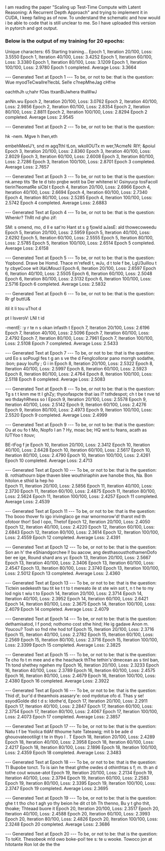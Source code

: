 I am reading the paper "Scaling up Test-Time Compute with Latent Reasoning: A Recurrent Depth Approach" and trying to implement it in CUDA, I keep failing as of now. 
To understand the schematic and how would i be able to code that is still unclear to me. So I have uploaded this version in pytorch and got output. 

### Below is the output of my training for 20 epochs:

Unique characters: 65
Starting training...
Epoch 1, Iteration 20/100, Loss: 3.5550
Epoch 1, Iteration 40/100, Loss: 3.4252
Epoch 1, Iteration 60/100, Loss: 3.3380
Epoch 1, Iteration 80/100, Loss: 3.1209
Epoch 1, Iteration 100/100, Loss: 2.9780
Epoch 1 completed. Average Loss: 3.3664

--- Generated Text at Epoch 1 ---
To be, or not to be: that is the question:
Wue myodTeCwaIlre?lecbL SeI!e  c?nepMheJag cHfne

oachthJh u;hahr fOas ttxanBiJwhera thaWwJ

anNn.wu
Epoch 2, Iteration 20/100, Loss: 3.0762
Epoch 2, Iteration 40/100, Loss: 2.9856
Epoch 2, Iteration 60/100, Loss: 2.8354
Epoch 2, Iteration 80/100, Loss: 2.8811
Epoch 2, Iteration 100/100, Loss: 2.8294
Epoch 2 completed. Average Loss: 2.9545

--- Generated Text at Epoch 2 ---
To be, or not to be: that is the question:

hk 
-nem.
Mgve h Ihen,eth

embehMeelJ't, snd m  agqTthl tLon,  wkollOUTx m  wer,?AcmeN:
RIY; &poiul
Epoch 3, Iteration 20/100, Loss: 2.8360
Epoch 3, Iteration 40/100, Loss: 2.8029
Epoch 3, Iteration 60/100, Loss: 2.6008
Epoch 3, Iteration 80/100, Loss: 2.7286
Epoch 3, Iteration 100/100, Loss: 2.8701
Epoch 3 completed. Average Loss: 2.7657

--- Generated Text at Epoch 3 ---
To be, or not to be: that is the question:
nk.amep tits 'Be te d tsto prqbe wotit ba
Der whitenei
k!
Gsinyucp tosFacolI tierin?leomatRe siCbl t
Epoch 4, Iteration 20/100, Loss: 2.6966
Epoch 4, Iteration 40/100, Loss: 2.6694
Epoch 4, Iteration 60/100, Loss: 2.7340
Epoch 4, Iteration 80/100, Loss: 2.5285
Epoch 4, Iteration 100/100, Loss: 2.5742
Epoch 4 completed. Average Loss: 2.6883

--- Generated Text at Epoch 4 ---
To be, or not to be: that is the question:
Whenkr?
ThRt nd gho
zif:

SM: s omend, mo, d  Il e sat'ro
Hant st s g fjowld aJasE:
ald thowecoweedu
Epoch 5, Iteration 20/100, Loss: 2.5959
Epoch 5, Iteration 40/100, Loss: 2.6292
Epoch 5, Iteration 60/100, Loss: 2.5555
Epoch 5, Iteration 80/100, Loss: 2.5785
Epoch 5, Iteration 100/100, Loss: 2.6514
Epoch 5 completed. Average Loss: 2.6158

--- Generated Text at Epoch 5 ---
To be, or not to be: that is the question:
Yopbond.
Drave be Homd.
Thace m'refedl t, wJu, d t tole f be,
LgU3uillou t ty cbyeCooe wit iXaUMoucl
Epoch 6, Iteration 20/100, Loss: 2.6597
Epoch 6, Iteration 40/100, Loss: 2.5505
Epoch 6, Iteration 60/100, Loss: 2.5048
Epoch 6, Iteration 80/100, Loss: 2.5132
Epoch 6, Iteration 100/100, Loss: 2.5716
Epoch 6 completed. Average Loss: 2.5832

--- Generated Text at Epoch 6 ---
To be, or not to be: that is the question:
Rr gf buttU&

itil it li tou uThot d 


pt l IsveroV:
LNI t id 


-mentE:
:y r te n s okan infasth t
Epoch 7, Iteration 20/100, Loss: 2.6196
Epoch 7, Iteration 40/100, Loss: 2.5096
Epoch 7, Iteration 60/100, Loss: 2.4792
Epoch 7, Iteration 80/100, Loss: 2.7961
Epoch 7, Iteration 100/100, Loss: 2.5108
Epoch 7 completed. Average Loss: 2.5433

--- Generated Text at Epoch 7 ---
To be, or not to be: that is the question:
urd Eo s soPougl fes t g an s ve the d
Fenglcollorar pano morrgh sodathe, :bon; pauy Ioufly ; G i in
Epoch 8, Iteration 20/100, Loss: 2.5322
Epoch 8, Iteration 40/100, Loss: 2.5997
Epoch 8, Iteration 60/100, Loss: 2.5923
Epoch 8, Iteration 80/100, Loss: 2.4764
Epoch 8, Iteration 100/100, Loss: 2.5118
Epoch 8 completed. Average Loss: 2.5083

--- Generated Text at Epoch 8 ---
To be, or not to be: that is the question:
Tg s t t knm me tt I ghZy; thyoofaspcte that ias l? tsthdespot;
ch t be t nve td wo thdayhRhess so l
Epoch 9, Iteration 20/100, Loss: 2.5578
Epoch 9, Iteration 40/100, Loss: 2.5142
Epoch 9, Iteration 60/100, Loss: 2.4276
Epoch 9, Iteration 80/100, Loss: 2.4973
Epoch 9, Iteration 100/100, Loss: 2.5520
Epoch 9 completed. Average Loss: 2.4999

--- Generated Text at Epoch 9 ---
To be, or not to be: that is the question:
Ou at ou fo t
Mo,
Nopfo I
an ?
Hy, moac be;
HQ wnt tu feans, acath as IUTYoo t itouv;

BE-tFog f je 
Epoch 10, Iteration 20/100, Loss: 2.3412
Epoch 10, Iteration 40/100, Loss: 2.6428
Epoch 10, Iteration 60/100, Loss: 2.5617
Epoch 10, Iteration 80/100, Loss: 2.4790
Epoch 10, Iteration 100/100, Loss: 2.4261
Epoch 10 completed. Average Loss: 2.4713

--- Generated Text at Epoch 10 ---
To be, or not to be: that is the question:
B. rothiathourn bipe thaven blee wouthiriaphin
ave hanobe  thos,
Na.
Bon hitolon.e sthid la hep ho  
Epoch 11, Iteration 20/100, Loss: 2.5856
Epoch 11, Iteration 40/100, Loss: 2.3730
Epoch 11, Iteration 60/100, Loss: 2.4875
Epoch 11, Iteration 80/100, Loss: 2.5624
Epoch 11, Iteration 100/100, Loss: 2.4257
Epoch 11 completed. Average Loss: 2.4539

--- Generated Text at Epoch 11 ---
To be, or not to be: that is the question:
Tho booo thover fo igo irivinglaco ge mar wnormorow'd! tharot md th ofotoor thor!
Sod I opo,
Thetof 
Epoch 12, Iteration 20/100, Loss: 2.4050
Epoch 12, Iteration 40/100, Loss: 2.4220
Epoch 12, Iteration 60/100, Loss: 2.6843
Epoch 12, Iteration 80/100, Loss: 2.3614
Epoch 12, Iteration 100/100, Loss: 2.4559
Epoch 12 completed. Average Loss: 2.4391

--- Generated Text at Epoch 12 ---
To be, or not to be: that is the question:
Son an h' the eShiandgorchee l! bu aacow, ang desthasousthothamenDofo ber ee ige,
Round shard ans yc
Epoch 13, Iteration 20/100, Loss: 2.5667
Epoch 13, Iteration 40/100, Loss: 2.3406
Epoch 13, Iteration 60/100, Loss: 2.4547
Epoch 13, Iteration 80/100, Loss: 2.3740
Epoch 13, Iteration 100/100, Loss: 2.5012
Epoch 13 completed. Average Loss: 2.4360

--- Generated Text at Epoch 13 ---
To be, or not to be: that is the question:
Tictein sedekesth tau tit ke t t to t mereato ile st ste win sot t, n t he to my lod ngis t wiu t to
Epoch 14, Iteration 20/100, Loss: 2.3714
Epoch 14, Iteration 40/100, Loss: 2.3952
Epoch 14, Iteration 60/100, Loss: 2.6421
Epoch 14, Iteration 80/100, Loss: 2.3675
Epoch 14, Iteration 100/100, Loss: 2.4079
Epoch 14 completed. Average Loss: 2.4079

--- Generated Text at Epoch 14 ---
To be, or not to be: that is the question:
dethamisatod,
I f pond; nothomo cost sthe hind;
He ig gadave
Anon m.
Youcou?
Tosh so fnd nhe hod tof
Epoch 15, Iteration 20/100, Loss: 2.3716
Epoch 15, Iteration 40/100, Loss: 2.2782
Epoch 15, Iteration 60/100, Loss: 2.2569
Epoch 15, Iteration 80/100, Loss: 2.3716
Epoch 15, Iteration 100/100, Loss: 2.3399
Epoch 15 completed. Average Loss: 2.3825

--- Generated Text at Epoch 15 ---
To be, or not to be: that is the question:
Te cho fo t m mee and e the heachack thThe tethin's'dmecean as s tinI ban,
Th tond shethey ngehen my
Epoch 16, Iteration 20/100, Loss: 2.3233
Epoch 16, Iteration 40/100, Loss: 2.3789
Epoch 16, Iteration 60/100, Loss: 2.4575
Epoch 16, Iteration 80/100, Loss: 2.4679
Epoch 16, Iteration 100/100, Loss: 2.4380
Epoch 16 completed. Average Loss: 2.3922

--- Generated Text at Epoch 16 ---
To be, or not to be: that is the question:
Thid d!, bur'd d theamhois asasary'e:
ood mydotue ofo d.
Thas y se! ssyodGolde dld t d s: ldothe'd, 
Epoch 17, Iteration 20/100, Loss: 2.2911
Epoch 17, Iteration 40/100, Loss: 2.2847
Epoch 17, Iteration 60/100, Loss: 2.3754
Epoch 17, Iteration 80/100, Loss: 2.4067
Epoch 17, Iteration 100/100, Loss: 2.4073
Epoch 17 completed. Average Loss: 2.3857

--- Generated Text at Epoch 17 ---
To be, or not to be: that is the question:
Natu t f be
Yoolica tldAf tthoume hate
Tateawig; mit b be ade d ghouovateootiligt t te in thyo I .
T
Epoch 18, Iteration 20/100, Loss: 2.4289
Epoch 18, Iteration 40/100, Loss: 2.3958
Epoch 18, Iteration 60/100, Loss: 2.4217
Epoch 18, Iteration 80/100, Loss: 2.1896
Epoch 18, Iteration 100/100, Loss: 2.4359
Epoch 18 completed. Average Loss: 2.3483

--- Generated Text at Epoch 18 ---
To be, or not to be: that is the question:
TI
Bupobe tonct.
To is iain he theat ghthe owdes d othinthtas s f; m. th an d tothe cout wouse-atot 
Epoch 19, Iteration 20/100, Loss: 2.2134
Epoch 19, Iteration 40/100, Loss: 2.3794
Epoch 19, Iteration 60/100, Loss: 2.2583
Epoch 19, Iteration 80/100, Loss: 2.3395
Epoch 19, Iteration 100/100, Loss: 2.3747
Epoch 19 completed. Average Loss: 2.3695

--- Generated Text at Epoch 19 ---
To be, or not to be: that is the question:
ghe t t tho cho t agh yo thy beion he dit ct bh
Th thenno, Bu y t gho thit, thoake;
Thteaad buore it
Epoch 20, Iteration 20/100, Loss: 2.3517
Epoch 20, Iteration 40/100, Loss: 2.4588
Epoch 20, Iteration 60/100, Loss: 2.3993
Epoch 20, Iteration 80/100, Loss: 2.4826
Epoch 20, Iteration 100/100, Loss: 2.3248
Epoch 20 completed. Average Loss: 2.3686

--- Generated Text at Epoch 20 ---
To be, or not to be: that is the question:
To toKit.
Thesobeok m!d owo boke-poi! tee s: te u wooke.
Towoco jon at hitotante Ron lot de the the 
